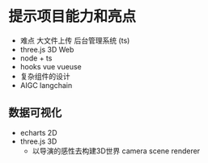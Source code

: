 # 提示项目能力和亮点

- 难点
    大文件上传  后台管理系统 (ts)
- three.js 3D Web
- node + ts
- hooks vue vueuse
- 复杂组件的设计
- AIGC langchain

## 数据可视化
- echarts  2D
- three.js  3D
    - 以导演的感性去构建3D世界
        camera scene renderer